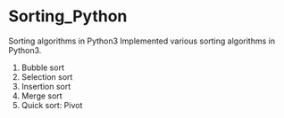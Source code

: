 # Sorting_Python
Sorting algorithms in Python3
Implemented various sorting algorithms in Python3.
1. Bubble sort
2. Selection sort
3. Insertion sort
4. Merge sort
5. Quick sort: Pivot
